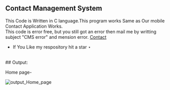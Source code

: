 ## Contact Management System

This Code is Written in C language.This program works Same as Our mobile Contact Application Works.<br>
This code is error free, but you still got an error then mail me by writting subject "CMS error" and mension error. <a href="mailto:contact.code4xu@gmail.com">Contact</a>
 - If You Like my respository hit a star ⋆
<br>
## Output:

Home page- <br>

<img src="https://sajalgupta19.github.io/Contact-management-system-in-C-Language/icons/1.PNG" alt="output_Home_page" />
